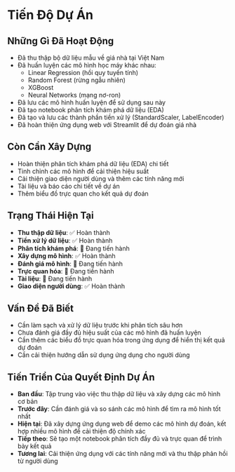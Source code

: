 # Tiến Độ Dự Án

## Những Gì Đã Hoạt Động
- Đã thu thập bộ dữ liệu mẫu về giá nhà tại Việt Nam
- Đã huấn luyện các mô hình học máy khác nhau:
  - Linear Regression (hồi quy tuyến tính)
  - Random Forest (rừng ngẫu nhiên)
  - XGBoost
  - Neural Networks (mạng nơ-ron)
- Đã lưu các mô hình huấn luyện để sử dụng sau này
- Đã tạo notebook phân tích khám phá dữ liệu (EDA)
- Đã tạo và lưu các thành phần tiền xử lý (StandardScaler, LabelEncoder)
- Đã hoàn thiện ứng dụng web với Streamlit để dự đoán giá nhà

## Còn Cần Xây Dựng
- Hoàn thiện phân tích khám phá dữ liệu (EDA) chi tiết
- Tinh chỉnh các mô hình để cải thiện hiệu suất
- Cải thiện giao diện người dùng và thêm các tính năng mới
- Tài liệu và báo cáo chi tiết về dự án
- Thêm biểu đồ trực quan cho kết quả dự đoán

## Trạng Thái Hiện Tại
- **Thu thập dữ liệu**: ✅ Hoàn thành
- **Tiền xử lý dữ liệu**: ✅ Hoàn thành
- **Phân tích khám phá**: 🔄 Đang tiến hành
- **Xây dựng mô hình**: ✅ Hoàn thành
- **Đánh giá mô hình**: 🔄 Đang tiến hành
- **Trực quan hóa**: 🔄 Đang tiến hành
- **Tài liệu**: 🔄 Đang tiến hành
- **Giao diện người dùng**: ✅ Hoàn thành

## Vấn Đề Đã Biết
- Cần làm sạch và xử lý dữ liệu trước khi phân tích sâu hơn
- Chưa đánh giá đầy đủ hiệu suất của các mô hình đã huấn luyện
- Cần thêm các biểu đồ trực quan hóa trong ứng dụng để hiển thị kết quả dự đoán
- Cần cải thiện hướng dẫn sử dụng ứng dụng cho người dùng

## Tiến Triển Của Quyết Định Dự Án
- **Ban đầu**: Tập trung vào việc thu thập dữ liệu và xây dựng các mô hình cơ bản
- **Trước đây**: Cần đánh giá và so sánh các mô hình để tìm ra mô hình tốt nhất
- **Hiện tại**: Đã xây dựng ứng dụng web để demo các mô hình dự đoán, kết hợp nhiều mô hình để cải thiện độ chính xác
- **Tiếp theo**: Sẽ tạo một notebook phân tích đầy đủ và trực quan để trình bày kết quả
- **Tương lai**: Cải thiện ứng dụng với các tính năng mới và thu thập phản hồi từ người dùng
